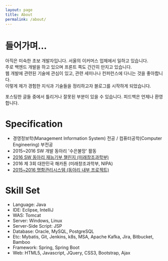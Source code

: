 ```yaml
---
layout: page
title: About
permalink: /about/
---
```


# 들어가며...

아직은 미숙한 초보 개발자입니다. 서울의 이커머스 업체에서 일하고 있습니다.  
주로 백엔드 개발을 하고 있으며 프론트 쪽도 간간히 만지고 있습니다.  
웹 개발에 관련된 기술에 관심이 있고, 관련 세미나나 컨퍼런스에 다니는 것을 좋아합니다.  
이렇게 제가 경험한 지식과 기술들을 정리하고자 블로그를 시작하게 되었습니다.  

포스팅한 글들 중에서 틀리거나 잘못된 부분이 있을 수 있습니다. 피드백은 언제나 환영합니다.


# Specification

* 경영정보학(Management Information System) 전공 / 컴퓨터공학(Computer Engineering) 부전공
* 2015~2016 SW 개발 동아리 '수은불망' 활동
 * [2016 SW 동아리 재능기부 챌린지 (미래창조과학부)](https://github.com/eastglow/DJN)
 * 2016 제 3회 대한민국 해카톤 (미래창조과학부, NIPA)
 * [2015~2016 명함관리시스템 (동아리 내부 프로젝트)](http://github.com/eastglow/BCMS)

# Skill Set

* Language: Java
* IDE: Eclipse, IntelliJ
* WAS: Tomcat
* Server: Windows, Linux
* Server-Side Script: JSP
* Database: Oracle, MySQL, PostgreSQL
* Etc: Mybatis, Git, Jenkins, k8s, MSA, Apache Kafka, Jira, Bitbucket, Bamboo
* Framework: Spring, Spring Boot
* Web: HTML5, Javascript, JQuery, CSS3, Bootstrap, Ajax
